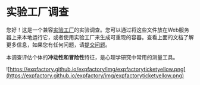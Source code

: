 # 实验工厂调查

您好！这是一个兼容[实验工厂](https://expfactory.github.io/expfactory)的实验调查。您可以通过将这些文件放在Web服务器上来本地运行它，或者使用实验工厂来生成可重现的容器。查看上面的文档了解更多信息，如果您有任何问题，请[提交问题](https://www.github.com/expfactory/expfactory/issues)。

本调查评估个体的**冲动性和冒险性**特征，是心理学研究中常用的测量工具。

![https://expfactory.github.io/expfactory/img/expfactoryticketyellow.png](https://expfactory.github.io/expfactory/img/expfactoryticketyellow.png)
